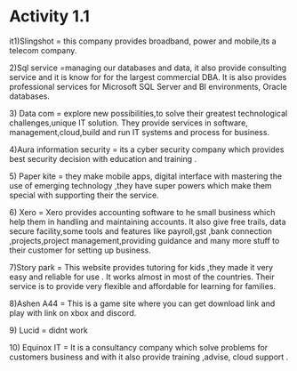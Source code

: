 # Activity 1.1

it1\)Slingshot = this company provides broadband, power and mobile,its a telecom company.

2\)Sql service =managing our databases and data, it also provide consulting service  and it is know for for the largest commercial DBA. It is also provides professional services for Microsoft SQL Server and BI environments, Oracle databases. 

3\) Data com =   explore new possibilities,to solve their greatest technological challenges,unique IT solution. They provide services in software, management,cloud,build and run IT systems and process for business.

4\)Aura information security = its a cyber security company which provides best security decision with education and training .

5\) Paper kite = they make mobile apps, digital interface with mastering the use of emerging technology ,they have super powers which make them special with supporting their the service.

6\) Xero = Xero provides accounting software to he small business which help them in handling and maintaining accounts. It also give free trails, data secure facility,some tools and features like payroll,gst ,bank connection ,projects,project management,providing guidance and many more stuff to their customer for setting up business.

7\)Story park = This website provides tutoring for kids ,they made it  very easy and reliable for use . It works almost in most of the countries.  Their service is to provide very flexible and affordable for learning for families.

8\)Ashen A44 =  This is a game site where you can get download link and play with link on xbox and discord.

9\) Lucid = didnt work

10\) Equinox IT = It is a  consultancy company which solve problems for customers business and with it also provide training ,advise, cloud support .

